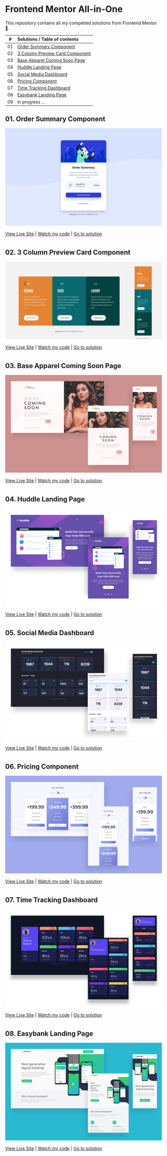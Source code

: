 # Frontend Mentor All-in-One

This repository contains all my completed solutions from Frontend Mentor :muscle:.

|  #  | Solutions / Table of contents                                          |
| :-: | :--------------------------------------------------------------------- |
| 01  | [Order Summary Component](#01-order-summary-component)                 |
| 02  | [3 Column Preview Card Component](#02-3-column-preview-card-component) |
| 03  | [Base Apparel Coming Soon Page](#03-base-apparel-coming-soon-page)     |
| 04  | [Huddle Landing Page](#04-huddle-landing-page)                         |
| 05  | [Social Media Dashboard](#05-social-media-dashboard)                   |
| 06  | [Pricing Component](#06-pricing-component)                             |
| 07  | [Time Tracking Dashboard](#07-time-tracking-dashboard)                 |
| 08  | [Easybank Landing Page](#08-easybanek-landing-page)                    |
| 09  | in progress ...                                                        |

## 01. Order Summary Component

![screenshot](./assets/order-component.jpg)

[View Live Site](https://lukaszkus.github.io/order-component/) | [Watch my code](https://github.com/lukaszkus/order-component) | [Go to solution](https://www.frontendmentor.io/solutions/order-summary-component-with-sass-bem-and-gulp-nT1yovet4)

#

## 02. 3 Column Preview Card Component

![screenshot](./assets/3-column-component.jpg)

[View Live Site](https://lukaszkus.github.io/3-column-component/) | [Watch my code](https://github.com/lukaszkus/3-column-component) | [Go to solution](https://www.frontendmentor.io/solutions/3column-responsive-component-yij59BH8O)

#

## 03. Base Apparel Coming Soon Page

![screenshot](./assets/base-apparel-coming-soon.jpg)

[View Live Site](https://lukaszkus.github.io/base-apparel-coming-soon/) | [Watch my code](https://github.com/lukaszkus/base-apparel-coming-soon) | [Go to solution](https://www.frontendmentor.io/solutions/base-apparel-coming-soon-page-using-sass-and-vanilla-js--58UvuOfq)

#

## 04. Huddle Landing Page

![screenshot](./assets/huddle-landing-page.jpg)

[View Live Site](https://lukaszkus.github.io/huddle-landing-page/) | [Watch my code](https://github.com/lukaszkus/huddle-landing-page) | [Go to solution](https://www.frontendmentor.io/solutions/huddle-landing-page-flexbox-rwd-Ad-e-N1Vq)

#

## 05. Social Media Dashboard

![screenshot](./assets/social-media-dashboard.jpg)

[View Live Site](https://lukaszkus.github.io/social-media-dashboard/) | [Watch my code](https://github.com/lukaszkus/social-media-dashboard) | [Go to solution](https://www.frontendmentor.io/solutions/social-media-dashboard-using-sass-flexbox-js-sTVu9mnaE)

#

## 06. Pricing Component

![screenshot](./assets/pricing-component.jpg)

[View Live Site](https://lukaszkus.github.io/pricing-component/) | [Watch my code](https://github.com/lukaszkus/pricing-component) | [Go to solution](https://www.frontendmentor.io/solutions/pricing-component-with-sass-and-vanilla-js-nZ38TvfA3)

#

## 07. Time Tracking Dashboard

![screenshot](./assets/time-tracking-dashboard.jpg)

[View Live Site](https://lukaszkus.github.io/time-tracking-dashboard/) | [Watch my code](https://github.com/lukaszkus/time-tracking-dashboard) | [Go to solution](https://www.frontendmentor.io/solutions/time-tracking-dashboard-with-css-grid-v6fh02r7A)

#

## 08. Easybank Landing Page

![screenshot](./assets/easybank-landing-page.jpg)

[View Live Site](https://lukaszkus.github.io/easybank-landing-page/) | [Watch my code](https://github.com/lukaszkus/easybank-landing-page) | [Go to solution](https://www.frontendmentor.io/solutions/easybank-landing-page-using-sass-and-vanilla-js-_gXh6k8lG)
